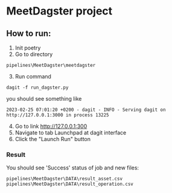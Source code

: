 # MeetDagster project

## How to run:

1. Init poetry
2. Go to directory
```
pipelines\MeetDagster\meetdagster
```

3. Run command
```
dagit -f run_dagster.py
```
you should see something like
```
2023-02-25 07:01:20 +0200 - dagit - INFO - Serving dagit on http://127.0.0.1:3000 in process 13225
```

4. Go to link http://127.0.0.1:300
5. Navigate to tab Launchpad at dagit interface
6. Click the "Launch Run" button

### Result
You should see 'Success' status of job and new files:
```
pipelines\MeetDagster\DATA\result_asset.csv
pipelines\MeetDagster\DATA\result_operation.csv
```